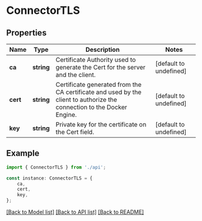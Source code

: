 # ConnectorTLS


## Properties

Name | Type | Description | Notes
------------ | ------------- | ------------- | -------------
**ca** | **string** | Certificate Authority used to generate the Cert for the server and the client. | [default to undefined]
**cert** | **string** | Certificate generated from the CA certificate and used by the client to authorize the connection to the Docker Engine. | [default to undefined]
**key** | **string** | Private key for the certificate on the Cert field. | [default to undefined]

## Example

```typescript
import { ConnectorTLS } from './api';

const instance: ConnectorTLS = {
    ca,
    cert,
    key,
};
```

[[Back to Model list]](../README.md#documentation-for-models) [[Back to API list]](../README.md#documentation-for-api-endpoints) [[Back to README]](../README.md)
